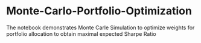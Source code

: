 # Monte-Carlo-Portfolio-Optimization
The notebook demonstrates Monte Carle Simulation to optimize weights for portfolio allocation to obtain maximal expected Sharpe Ratio

